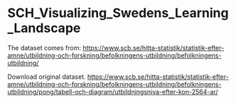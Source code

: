 # SCH_Visualizing_Swedens_Learning_Landscape


The dataset comes from:
https://www.scb.se/hitta-statistik/statistik-efter-amne/utbildning-och-forskning/befolkningens-utbildning/befolkningens-utbildning/


Download original dataset.
https://www.scb.se/hitta-statistik/statistik-efter-amne/utbildning-och-forskning/befolkningens-utbildning/befolkningens-utbildning/pong/tabell-och-diagram/utbildningsniva-efter-kon-2564-ar/
